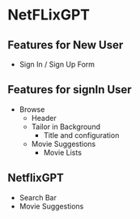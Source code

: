 # NetFLixGPT

## Features for New User
  - Sign In / Sign Up Form

## Features for signIn User
 - Browse
   - Header
   - Tailor in Background
     - Title and configuration
   - Movie Suggestions
     - Movie Lists

## NetflixGPT
  - Search Bar
  - Movie Suggestions